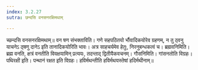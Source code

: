 ```yaml
---
index: 3.2.27
sutra: छन्दसि वनसनरक्षिमथाम्

---
```

 च्छन्दसि वनसनरक्षिमथाम्॥ वन षण संभक्ताविति। गणे सहपठितयो र्भौवादिकयोरेव ग्रहणम्, न तु ठ्वनु याचनेऽ ठ्षणु दानेऽ इति तानादिकयोरिति भावः। अत्र साहचर्यमेव हेतुः, निरनुबन्धकत्वं च। ब्रह्मवनिमिति। ब्रह्म वनति, क्षत्रं वनतीति विवक्षयामिन् प्रत्ययः, तदन्ताद् द्वितीयैकवचनम्। गौसनिमिति। गांसनतोति विग्रहः। पथिरक्षी इति। पन्थानं रक्षत इति विग्रहः। हविर्मथन्तीति हविर्मथयस्तेषां हदिर्मथीनाम्॥